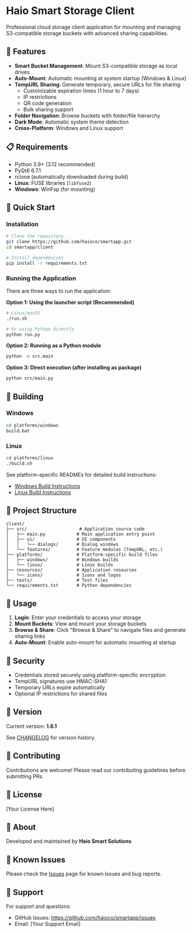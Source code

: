 # Haio Smart Storage Client

Professional cloud storage client application for mounting and managing S3-compatible storage buckets with advanced sharing capabilities.

## 🌟 Features

- **Smart Bucket Management**: Mount S3-compatible storage as local drives
- **Auto-Mount**: Automatic mounting at system startup (Windows & Linux)
- **TempURL Sharing**: Generate temporary, secure URLs for file sharing
  - Customizable expiration times (1 hour to 7 days)
  - IP restrictions
  - QR code generation
  - Bulk sharing support
- **Folder Navigation**: Browse buckets with folder/file hierarchy
- **Dark Mode**: Automatic system theme detection
- **Cross-Platform**: Windows and Linux support

## 📋 Requirements

- Python 3.9+ (3.12 recommended)
- PyQt6 6.7.1
- rclone (automatically downloaded during build)
- **Linux**: FUSE libraries (`libfuse2`)
- **Windows**: WinFsp (for mounting)

## 🚀 Quick Start

### Installation

```bash
# Clone the repository
git clone https://github.com/haioco/smartapp.git
cd smartapp/client

# Install dependencies
pip install -r requirements.txt
```

### Running the Application

There are three ways to run the application:

**Option 1: Using the launcher script (Recommended)**
```bash
# Linux/macOS
./run.sh

# Or using Python directly
python run.py
```

**Option 2: Running as a Python module**
```bash
python -m src.main
```

**Option 3: Direct execution (after installing as package)**
```bash
python src/main.py
```

## 🔧 Building

### Windows
```bash
cd platforms/windows
build.bat
```

### Linux
```bash
cd platforms/linux
./build.sh
```

See platform-specific READMEs for detailed build instructions:
- [Windows Build Instructions](platforms/windows/README.md)
- [Linux Build Instructions](platforms/linux/README.md)

## 📁 Project Structure

```
client/
├── src/                    # Application source code
│   ├── main.py            # Main application entry point
│   ├── ui/                # UI components
│   │   └── dialogs/       # Dialog windows
│   └── features/          # Feature modules (TempURL, etc.)
├── platforms/             # Platform-specific build files
│   ├── windows/           # Windows builds
│   └── linux/             # Linux builds
├── resources/             # Application resources
│   └── icons/             # Icons and logos
├── tests/                 # Test files
└── requirements.txt       # Python dependencies
```

## 🎯 Usage

1. **Login**: Enter your credentials to access your storage
2. **Mount Buckets**: View and mount your storage buckets
3. **Browse & Share**: Click "Browse & Share" to navigate files and generate sharing links
4. **Auto-Mount**: Enable auto-mount for automatic mounting at startup

## 🔐 Security

- Credentials stored securely using platform-specific encryption
- TempURL signatures use HMAC-SHA1
- Temporary URLs expire automatically
- Optional IP restrictions for shared files

## 📝 Version

Current version: **1.6.1**

See [CHANGELOG](docs/CHANGELOG.md) for version history.

## 🤝 Contributing

Contributions are welcome! Please read our contributing guidelines before submitting PRs.

## 📄 License

[Your License Here]

## 🏢 About

Developed and maintained by **Haio Smart Solutions**

## 🐛 Known Issues

Please check the [Issues](https://github.com/haioco/smartapp/issues) page for known issues and bug reports.

## 💬 Support

For support and questions:
- GitHub Issues: https://github.com/haioco/smartapp/issues
- Email: [Your Support Email]
